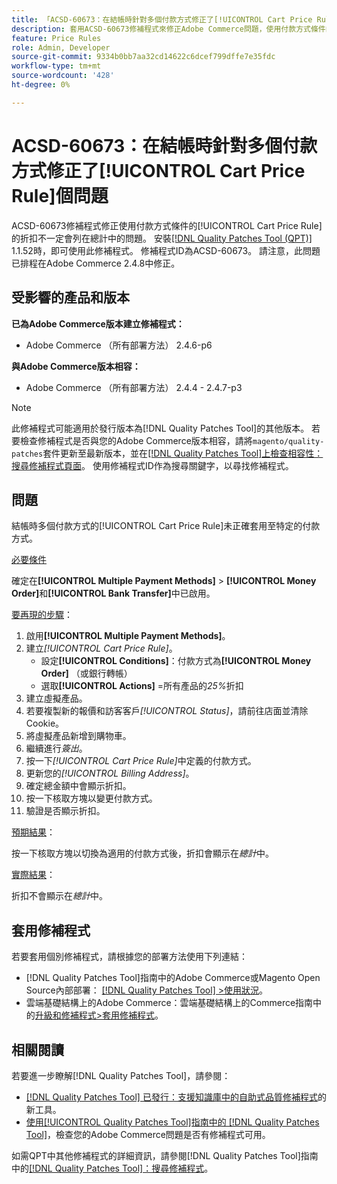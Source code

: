 ```yaml
---
title: 「ACSD-60673：在結帳時針對多個付款方式修正了[!UICONTROL Cart Price Rule]個問題」
description: 套用ACSD-60673修補程式來修正Adobe Commerce問題，使用付款方式條件的[!UICONTROL Cart Price Rule]的折扣不一定會列在總計中。
feature: Price Rules
role: Admin, Developer
source-git-commit: 9334b0bb7aa32cd14622c6dcef799dffe7e35fdc
workflow-type: tm+mt
source-wordcount: '428'
ht-degree: 0%

---
```


# ACSD-60673：在結帳時針對多個付款方式修正了[!UICONTROL Cart Price Rule]個問題

ACSD-60673修補程式修正使用付款方式條件的[!UICONTROL Cart Price Rule]的折扣不一定會列在總計中的問題。 安裝[[!DNL Quality Patches Tool (QPT)]](https://experienceleague.adobe.com/zh-hant/docs/commerce-knowledge-base/kb/announcements/commerce-announcements/magento-quality-patches-released-new-tool-to-self-serve-quality-patches) 1.1.52時，即可使用此修補程式。 修補程式ID為ACSD-60673。 請注意，此問題已排程在Adobe Commerce 2.4.8中修正。

## 受影響的產品和版本

**已為Adobe Commerce版本建立修補程式：**

* Adobe Commerce （所有部署方法） 2.4.6-p6

**與Adobe Commerce版本相容：**

* Adobe Commerce （所有部署方法） 2.4.4 - 2.4.7-p3

>[!NOTE]
>
>此修補程式可能適用於發行版本為[!DNL Quality Patches Tool]的其他版本。 若要檢查修補程式是否與您的Adobe Commerce版本相容，請將`magento/quality-patches`套件更新至最新版本，並在[[!DNL Quality Patches Tool]上檢查相容性：搜尋修補程式頁面](https://experienceleague.adobe.com/tools/commerce-quality-patches/index.html?lang=zh-Hant)。 使用修補程式ID作為搜尋關鍵字，以尋找修補程式。

## 問題

結帳時多個付款方式的[!UICONTROL Cart Price Rule]未正確套用至特定的付款方式。

<u>必要條件</u>

確定在&#x200B;**[!UICONTROL Multiple Payment Methods]** > **[!UICONTROL Money Order]**&#x200B;和&#x200B;**[!UICONTROL Bank Transfer]**&#x200B;中已啟用。

<u>要再現的步驟</u>：

1. 啟用&#x200B;**[!UICONTROL Multiple Payment Methods]**。
1. 建立&#x200B;*[!UICONTROL Cart Price Rule]*。
   * 設定&#x200B;**[!UICONTROL Conditions]**：付款方式為&#x200B;**[!UICONTROL Money Order]** （或銀行轉帳）
   * 選取&#x200B;**[!UICONTROL Actions]** =所有產品的&#x200B;*25%*&#x200B;折扣
1. 建立虛擬產品。
1. 若要複製新的報價和訪客客戶&#x200B;*[!UICONTROL Status]*，請前往店面並清除Cookie。
1. 將虛擬產品新增到購物車。
1. 繼續進行&#x200B;*簽出*。
1. 按一下&#x200B;*[!UICONTROL Cart Price Rule]*&#x200B;中定義的付款方式。
1. 更新您的&#x200B;*[!UICONTROL Billing Address]*。
1. 確定總金額中會顯示折扣。
1. 按一下核取方塊以變更付款方式。
1. 驗證是否顯示折扣。

<u>預期結果</u>：

按一下核取方塊以切換為適用的付款方式後，折扣會顯示在&#x200B;*總計*&#x200B;中。

<u>實際結果</u>：

折扣不會顯示在&#x200B;*總計*&#x200B;中。

## 套用修補程式

若要套用個別修補程式，請根據您的部署方法使用下列連結：

* [!DNL Quality Patches Tool]指南中的Adobe Commerce或Magento Open Source內部部署： [[!DNL Quality Patches Tool] >使用狀況](/help/tools/quality-patches-tool/usage.md)。
* 雲端基礎結構上的Adobe Commerce：雲端基礎結構上的Commerce指南中的[升級和修補程式>套用修補程式](https://experienceleague.adobe.com/docs/commerce-cloud-service/user-guide/develop/upgrade/apply-patches.html?lang=zh-Hant)。

## 相關閱讀

若要進一步瞭解[!DNL Quality Patches Tool]，請參閱：

* [[!DNL Quality Patches Tool] 已發行：支援知識庫中的自助式品質修補程式](https://experienceleague.adobe.com/zh-hant/docs/commerce-knowledge-base/kb/announcements/commerce-announcements/magento-quality-patches-released-new-tool-to-self-serve-quality-patches)的新工具。
* [使用[!UICONTROL Quality Patches Tool]指南中的 [!DNL Quality Patches Tool]](/help/tools/quality-patches-tool/patches-available-in-qpt/check-patch-for-magento-issue-with-magento-quality-patches.md)，檢查您的Adobe Commerce問題是否有修補程式可用。

如需QPT中其他修補程式的詳細資訊，請參閱[!DNL Quality Patches Tool]指南中的[[!DNL Quality Patches Tool]：搜尋修補程式](https://experienceleague.adobe.com/tools/commerce-quality-patches/index.html?lang=zh-Hant)。
